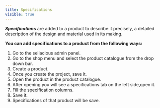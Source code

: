 ```yaml
---
title: Specifications
visible: true
---
```


_**Specifications**_ are added to a product to describe it precisely, a detailed description of the design and material used in its making. 

**You can add specifications to a product from the following ways:**

1.  Go to the sellacious admin panel.
2.  Go to the shop menu and select the product catalogue from the drop down bar.
3.  Create a product.
4.  Once you create the project, save it.
5.  Open the product in the product catalogue.
6.  After opening you will see a specifications tab on the left side,open it.
7.  Fill the specification columns.
8.  Save it.
9.  Specifications of that product will be save.
